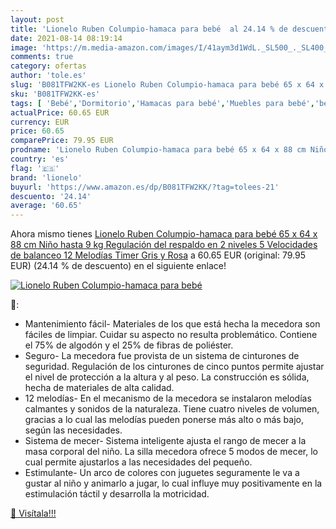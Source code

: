 ```yaml
---
layout: post
title: 'Lionelo Ruben Columpio-hamaca para bebé  al 24.14 % de descuento'
date: 2021-08-14 08:19:14
image: 'https://m.media-amazon.com/images/I/41aym3d1WdL._SL500_._SL400_.jpg'
comments: true
category: ofertas
author: 'tole.es'
slug: 'B081TFW2KK-es Lionelo Ruben Columpio-hamaca para bebé 65 x 64 x 88 cm...'
sku: 'B081TFW2KK-es'
tags: [ 'Bebé','Dormitorio','Hamacas para bebé','Muebles para bebé','bebé','lionelo', ]
actualPrice: 60.65 EUR
currency: EUR
price: 60.65
comparePrice: 79.95 EUR
prodname: 'Lionelo Ruben Columpio-hamaca para bebé 65 x 64 x 88 cm Niño hasta 9 kg Regulación del respaldo en 2 niveles 5 Velocidades de balanceo 12 Melodías Timer Gris y Rosa'
country: 'es'
flag: '🇪🇸'
brand: 'lionelo'
buyurl: 'https://www.amazon.es/dp/B081TFW2KK/?tag=tolees-21'
descuento: '24.14'
average: '60.65'
---
```


Ahora mismo tienes [Lionelo Ruben Columpio-hamaca para bebé 65 x 64 x 88 cm Niño hasta 9 kg Regulación del respaldo en 2 niveles 5 Velocidades de balanceo 12 Melodías Timer Gris y Rosa](https://www.amazon.es/dp/B081TFW2KK/?tag=tolees-21) a 60.65 EUR (original: 79.95 EUR) (24.14 %  de descuento) en el siguiente enlace!

[![Lionelo Ruben Columpio-hamaca para bebé ](https://m.media-amazon.com/images/I/41aym3d1WdL._SL500_._SL400_.jpg)](https://www.amazon.es/dp/B081TFW2KK/?tag=tolees-21)

🔎:

- Mantenimiento fácil- Materiales de los que está hecha la mecedora son fáciles de limpiar. Cuidar su aspecto no resulta problemático. Contiene el 75% de algodón y el 25% de fibras de poliéster.
- Seguro- La mecedora fue provista de un sistema de cinturones de seguridad. Regulación de los cinturones de cinco puntos permite ajustar el nivel de protección a la altura y al peso. La construcción es sólida, hecha de materiales de alta calidad.
- 12 melodías- En el mecanismo de la mecedora se instalaron melodías calmantes y sonidos de la naturaleza. Tiene cuatro niveles de volumen, gracias a lo cual las melodías pueden ponerse más alto o más bajo, según las necesidades.
- Sistema de mecer- Sistema inteligente ajusta el rango de mecer a la masa corporal del niño. La silla mecedora ofrece 5 modos de mecer, lo cual permite ajustarlos a las necesidades del pequeño.
- Estimulante- Un arco de colores con juguetes seguramente le va a gustar al niño y animarlo a jugar, lo cual influye muy positivamente en la estimulación táctil y desarrolla la motricidad.

[🛒 Visítala!!!](https://www.amazon.es/dp/B081TFW2KK/?tag=tolees-21)

